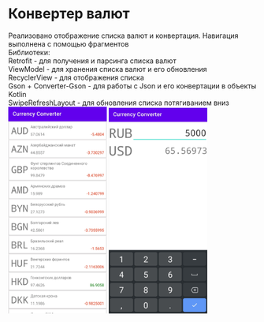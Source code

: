 # Конвертер валют
Реализовано отображение списка валют и конвертация.
Навигация выполнена с помощью фрагментов <br>
Библиотеки: <br>
Retrofit - для получения и парсинга списка валют <br>
ViewModel - для хранения списка валют и его обновления <br>
RecyclerView - для отображения списка <br>
Gson + Converter-Gson - для работы с Json и его конвертации в объекты Kotlin <br>
SwipeRefreshLayout - для обновления списка потягиванием вниз <br>
<img src="Screenshot_20220408_013928.jpg" alt="Список валют" width="200"/>
<img src="Screenshot_20220408_013920.jpg" alt="Конвертер" width="200"/>
